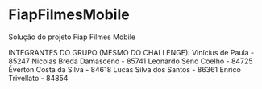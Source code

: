 # FiapFilmesMobile
Solução do projeto Fiap Filmes Mobile

INTEGRANTES DO GRUPO (MESMO DO CHALLENGE):
Vinícius de Paula - 85247
Nicolas Breda Damasceno - 85741
Leonardo Seno Coelho - 84725
Éverton Costa da Silva - 84618
Lucas Silva dos Santos - 86361
Enrico Trivellato - 84854
